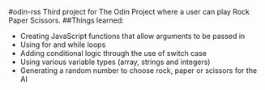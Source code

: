 #odin-rss
Third project for The Odin Project where a user can play Rock Paper Scissors.
##Things learned:
* Creating JavaScript functions that allow arguments to be passed in
* Using for and while loops
* Adding conditional logic through the use of switch case
* Using various variable types (array, strings and integers)
* Generating a random number to choose rock, paper or scissors for the AI

